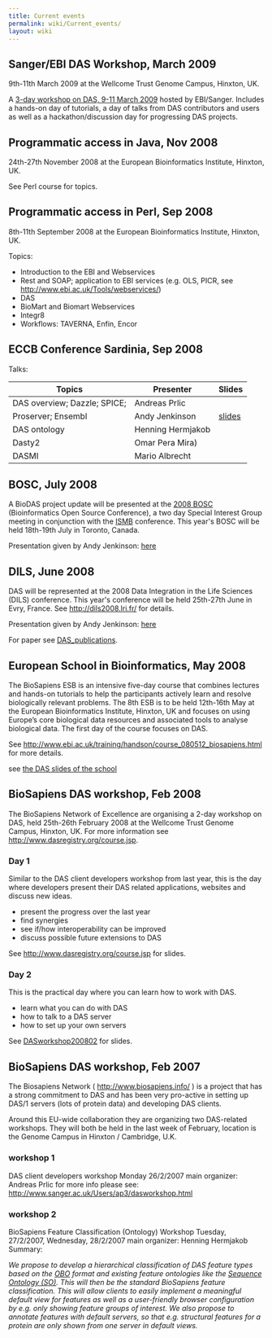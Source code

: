 ```yaml
---
title: Current events
permalink: wiki/Current_events/
layout: wiki
---
```


Sanger/EBI DAS Workshop, March 2009
-----------------------------------

9th-11th March 2009 at the Wellcome Trust Genome Campus, Hinxton, UK.

A [3-day workshop on DAS, 9-11 March
2009](http://www.dasregistry.org/course.jsp) hosted by EBI/Sanger.
Includes a hands-on day of tutorials, a day of talks from DAS
contributors and users as well as a hackathon/discussion day for
progressing DAS projects.

Programmatic access in Java, Nov 2008
-------------------------------------

24th-27th November 2008 at the European Bioinformatics Institute,
Hinxton, UK.

See Perl course for topics.

Programmatic access in Perl, Sep 2008
-------------------------------------

8th-11th September 2008 at the European Bioinformatics Institute,
Hinxton, UK.

Topics:

-   Introduction to the EBI and Webservices
-   Rest and SOAP; application to EBI services (e.g. OLS, PICR, see
    <http://www.ebi.ac.uk/Tools/webservices/>)
-   DAS
-   BioMart and Biomart Webservices
-   Integr8
-   Workflows: TAVERNA, Enfin, Encor

ECCB Conference Sardinia, Sep 2008
----------------------------------

Talks:

| Topics                       | Presenter         | Slides                                        |
|------------------------------|-------------------|-----------------------------------------------|
| DAS overview; Dazzle; SPICE; | Andreas Prlic     |                                               |
| Proserver; Ensembl           | Andy Jenkinson    | [slides](http://www.ebi.ac.uk/~aj/ECCB_2008/) |
| DAS ontology                 | Henning Hermjakob |                                               |
| Dasty2                       | Omar Pera Mira)   |                                               |
| DASMI                        | Mario Albrecht    |                                               |

BOSC, July 2008
---------------

A BioDAS project update will be presented at the [2008
BOSC](http://www.open-bio.org/wiki/BOSC_2008) (Bioinformatics Open
Source Conference), a two day Special Interest Group meeting in
conjunction with the [ISMB](http://www.iscb.org/ismb2008/) conference.
This year's BOSC will be held 18th-19th July in Toronto, Canada.

Presentation given by Andy Jenkinson:
[here](http://www.ebi.ac.uk/~aj/BOSC_2008/)

DILS, June 2008
---------------

DAS will be represented at the 2008 Data Integration in the Life
Sciences (DILS) conference. This year's conference will be held
25th-27th June in Evry, France. See <http://dils2008.lri.fr/> for
details.

Presentation given by Andy Jenkinson:
[here](http://www.ebi.ac.uk/~aj/DILS_2008/)

For paper see [DAS\_publications](/wiki/DAS_publications "wikilink").

European School in Bioinformatics, May 2008
-------------------------------------------

The BioSapiens ESB is an intensive five-day course that combines
lectures and hands-on tutorials to help the participants actively learn
and resolve biologically relevant problems. The 8th ESB is to be held
12th-16th May at the European Bioinformatics Institute, Hinxton, UK and
focuses on using Europe’s core biological data resources and associated
tools to analyse biological data. The first day of the course focuses on
DAS.

See
<http://www.ebi.ac.uk/training/handson/course_080512_biosapiens.html>
for more details.

see [ the DAS slides of the
school](/wiki/EuropeanSchoolBioinformatics200805 "wikilink")

BioSapiens DAS workshop, Feb 2008
---------------------------------

The BioSapiens Network of Excellence are organising a 2-day workshop on
DAS, held 25th-26th February 2008 at the Wellcome Trust Genome Campus,
Hinxton, UK. For more information see
<http://www.dasregistry.org/course.jsp>.

### Day 1

Similar to the DAS client developers workshop from last year, this is
the day where developers present their DAS related applications,
websites and discuss new ideas.

-   present the progress over the last year
-   find synergies
-   see if/how interoperability can be improved
-   discuss possible future extensions to DAS

See <http://www.dasregistry.org/course.jsp> for slides.

### Day 2

This is the practical day where you can learn how to work with DAS.

-   learn what you can do with DAS
-   how to talk to a DAS server
-   how to set up your own servers

See [DASworkshop200802](/wiki/DASworkshop200802 "wikilink") for slides.

BioSapiens DAS workshop, Feb 2007
---------------------------------

The Biosapiens Network ( <http://www.biosapiens.info/> ) is a project
that has a strong commitment to DAS and has been very pro-active in
setting up DAS/1 servers (lots of protein data) and developing DAS
clients.

Around this EU-wide collaboration they are organizing two DAS-related
workshops. They will both be held in the last week of February, location
is the Genome Campus in Hinxton / Cambridge, U.K.

### workshop 1

DAS client developers workshop Monday 26/2/2007 main organizer: Andreas
Prlic for more info please see:
<http://www.sanger.ac.uk/Users/ap3/dasworkshop.html>

### workshop 2

BioSapiens Feature Classification (Ontology) Workshop Tuesday,
27/2/2007, Wednesday, 28/2/2007 main organizer: Henning Hermjakob
Summary:

  
*We propose to develop a hierarchical classification of DAS feature
types based on the [OBO](http://obo.sourceforge.net/) format and
existing feature ontologies like the [Sequence
Ontology (SO)](http://www.ebi.ac.uk/ontology-lookup/browse.do?ontName=SO).
This will then be the standard BioSapiens feature classification. This
will allow clients to easily implement a meaningful default view for
features as well as a user-friendly browser configuration by e.g. only
showing feature groups of interest. We also propose to annotate features
with default servers, so that e.g. structural features for a protein are
only shown from one server in default views.*


